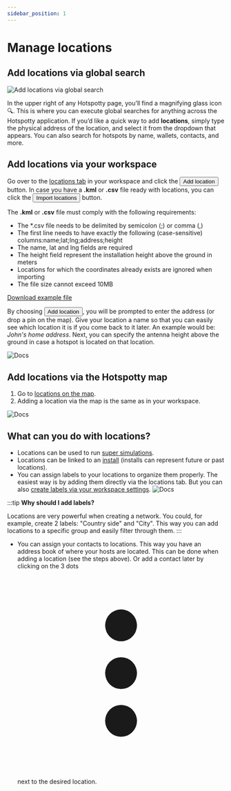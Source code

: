 ```yaml
---
sidebar_position: 1
---
```


# Manage locations

## Add locations via global search

![Add locations via global search](/img/workspace/add-locations-via-global-search.png)

In the upper right of any Hotspotty page, you’ll find a magnifying glass icon 🔍. This is where you can execute global searches for anything across the Hotspotty application. If you’d like a quick way to add **locations**, simply type the physical address of the location, and select it from the dropdown that appears. You can also search for hotspots by name, wallets, contacts, and more.

## Add locations via your workspace

Go over to the [locations tab](https://app.hotspotty.net/workspace/locations) in your workspace and click the <button className="hotspotty-button">Add location</button> button. In case you have a **.kml** or **.csv** file ready with locations, you can click the <button className="hotspotty-button-2">Import locations</button> button.

The **.kml** or **.csv** file must comply with the following requirements:

- The \*.csv file needs to be delimited by semicolon (;) or comma (,)
- The first line needs to have exactly the following (case-sensitive) columns:name;lat;lng;address;height
- The name, lat and lng fields are required
- The height field represent the installation height above the ground in meters
- Locations for which the coordinates already exists are ignored when importing
- The file size cannot exceed 10MB

[Download example file](/hotspotty-locations-example.csv)

By choosing <button className="hotspotty-button">Add location</button>, you will be prompted to enter the address (or drop a pin on the map). Give your location a name so that you can easily see which location it is if you come back to it later. An example would be: _John's home address_. Next, you can specify the antenna height above the ground in case a hotspot is located on that location.

![Docs](/img/workspace/add-locations.png)

## Add locations via the Hotspotty map

1. Go to [locations on the map](https://app.hotspotty.net/locations).
2. Adding a location via the map is the same as in your workspace.

![Docs](/img/workspace/add-locations-2.png)

## What can you do with locations?

- Locations can be used to run [super simulations](super-simulations).
- Locations can be linked to an [install](../monitoring-and-managing/manage-installation-data) (installs can represent future or past locations).
- You can assign labels to your locations to organize them properly.
  The easiest way is by adding them directly via the locations tab. But you can also [create labels via your workspace settings](https://app.hotspotty.net/workspace/settings/labels).
  ![Docs](/img/workspace/locations_labels.png)

:::tip
**Why should I add labels?**

Locations are very powerful when creating a network. You could, for example, create 2 labels: "Country side" and "City". This way you can add locations to a specific group and easily filter through them.
:::

- You can assign your contacts to locations. This way you have an address book of where your hosts are located. This can be done when adding a location (see the steps above). Or add a contact later by clicking on the 3 dots <svg xmlns="http://www.w3.org/2000/svg" viewBox="-3 -3 26 26" className="los-icon" fill="currentColor" aria-hidden="true"><path d="M10 6a2 2 0 110-4 2 2 0 010 4zM10 12a2 2 0 110-4 2 2 0 010 4zM10 18a2 2 0 110-4 2 2 0 010 4z"></path></svg> next to the desired location.
